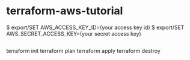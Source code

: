 # terraform-aws-tutorial

$ export/SET AWS_ACCESS_KEY_ID=(your access key id)
$ export/SET AWS_SECRET_ACCESS_KEY=(your secret access key)

##
terraform init
terraform plan
terraform apply
terraform destroy
 
